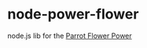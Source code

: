 node-power-flower
=================

node.js lib for the [Parrot Flower Power](http://www.parrot.com/flowerpower/usa/)
